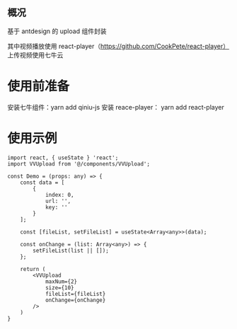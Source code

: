 ## 概况

基于 antdesign 的 upload 组件封装

其中视频播放使用 react-player（https://github.com/CookPete/react-player） 上传视频使用七牛云

# 使用前准备

安装七牛组件：yarn add qiniu-js 安装 reace-player： yarn add react-player

# 使用示例

```tsx
import react, { useState } 'react';
import VVUpload from '@/components/VVUpload';

const Demo = (props: any) => {
    const data = [
        {
            index: 0,
            url: '',
            key: ''
        }
    ];

    const [fileList, setFileList] = useState<Array<any>>(data);

    const onChange = (list: Array<any>) => {
        setFileList(list || []);
    };

    return (
        <VVUpload
            maxNum={2}
            size={10}
            fileList={fileList}
            onChange={onChange}
        />
    )
}
```
